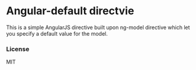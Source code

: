 # Angular-default directvie

This is a simple AngularJS directive built upon ng-model directive which let you specify a default value for the model.

### License
MIT
